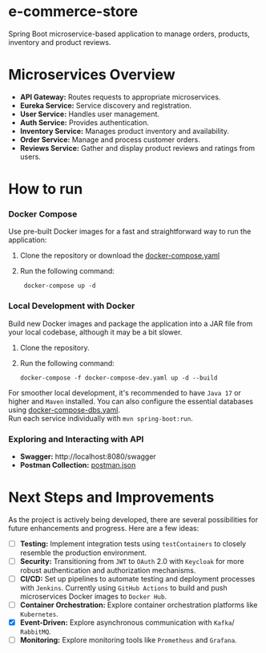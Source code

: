 # e-commerce-store

Spring Boot microservice-based application to manage orders, products, inventory and product reviews.

# Microservices Overview

- **API Gateway:** Routes requests to appropriate microservices.
- **Eureka Service:** Service discovery and registration.
- **User Service:** Handles user management.
- **Auth Service:** Provides authentication.
- **Inventory Service:** Manages product inventory and availability.
- **Order Service:** Manage and process customer orders.
- **Reviews Service:** Gather and display product reviews and ratings from users.

# How to run

### Docker Compose

Use pre-built Docker images for a fast and straightforward way to run the application:

1. Clone the repository or download the
   [docker-compose.yaml](https://github.com/micaellobo/e-commerce-store/raw/master/deployment/docker-compose.yaml)
2. Run the following command:

        docker-compose up -d

### Local Development with Docker

Build new Docker images and package the application into a JAR file from your local codebase, although it may be a bit
slower.

1. Clone the repository.
2. Run the following command:

       docker-compose -f docker-compose-dev.yaml up -d --build

For smoother local development, it's recommended to have `Java 17` or higher and `Maven` installed. You can also
configure the essential databases
using [docker-compose-dbs.yaml](https://github.com/micaellobo/e-commerce-store/raw/master/deployment/docker-compose-dbs.yaml). \
Run each service individually with `mvn spring-boot:run`.

### Exploring and Interacting with API

- **Swagger:** http://localhost:8080/swagger
- **Postman Collection:** [postman.json](https://github.com/micaellobo/e-commerce-store/raw/master/documentation/postman.json)

# Next Steps and Improvements

As the project is actively being developed, there are several possibilities for future enhancements and progress. Here
are a few ideas:

- [ ] **Testing:** Implement integration tests using `testContainers` to closely resemble the production environment.
- [ ] **Security:** Transitioning from `JWT` to `OAuth` 2.0 with `Keycloak` for more robust authentication and authorization
  mechanisms.
- [ ] **CI/CD:** Set up pipelines to automate testing and deployment processes with `Jenkins`. Currently
  using `GitHub Actions` to build and push microservices Docker images to `Docker Hub`.
- [ ] **Container Orchestration:** Explore container orchestration platforms like `Kubernetes`.
- [x] **Event-Driven:** Explore asynchronous communication with `Kafka`/ `RabbitMQ`.
- [ ] **Monitoring:** Explore monitoring tools like `Prometheus` and `Grafana`.
